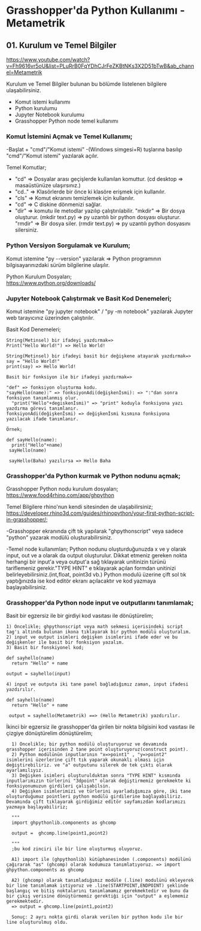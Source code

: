 # Grasshopper'da Python Kullanımı - Metametrik
## 01. Kurulum ve Temel Bilgiler

https://www.youtube.com/watch?v=Fh9616vr5oU&list=PLuRrB0FqYDhCJrFeZKBtNKs3X2D51bTwB&ab_channel=Metametrik

Kurulum ve Temel Bilgiler bulunan bu bölümde listelenen bilgilere ulaşabilirsiniz.

  - Komut istemi kullanımı
  - Python kurulumu
  - Jupyter Notebook kurulumu
  - Grasshopper Python node temel kullanımı
  
  ### Komut İstemini Açmak ve Temel Kullanımı;
  
  -Başlat + "cmd"/"Komut istemi" 
  -(Windows simgesi+R) tuşlarına basılıp "cmd"/"Komut istemi" yazılarak açılır.
 
 Temel Komutlar;
 - "cd" => Dosyalar arası geçişlerde kullanılan komuttur. (cd desktop => masaüstünüze ulaşırsınız.)
 - "cd.." => Klasörlerde bir önce ki klasöre erişmek için kullanılır.
 - "cls" => Komut ekranını temizlemek için kullanılır.
 - "cd\" => C diskine dönmenizi sağlar.
 - "dir" => komutu ile metodlar yazılıp çalıştırılabilir.
    "mkdir" => Bir dosya oluşturur. (mkdir text.py) => py uzantılı bir python dosyası oluşturur.
    "rmdir" => Bir dosya siler. (rmdir text.py) => py uzantılı python dosyasını silersiniz.
   
  ### Python Versiyon Sorgulamak ve Kurulum;
   
 Komut istemine "py --version" yazılarak => Python programının bilgisayarınızdaki sürüm bilgilerine ulaşılır.
  
  Python Kurulum Dosyaları;  
 https://www.python.org/downloads/
 
 ### Jupyter Notebook Çalıştırmak ve Basit Kod Denemeleri;
 
 Komut istemine "py jupyter notebook" / "py -m notebook" yazılarak Jupyter web tarayıcınız üzerinden çalıştırılır.
 
  Basit Kod Denemeleri;
  
    String(Metinsel) bir ifadeyi yazdırmak=>
    Print("Hello World!") => Hello World!
    
    String(Metinsel) bir ifadeyi basit bir değişkene atayarak yazdırmak=>
    say = "Hello World!"
    print(say) => Hello World!
    
    Basit bir fonksiyon ile bir ifadeyi yazdırmak=>
    
    "def" => fonksiyon oluşturma kodu.
    "sayHello(name):" => fonksiyonAdi(değişkenİsmi): => ":"dan sonra fonksiyon tanımlanmış olur.
      "print("Hello"+degiskenİsmi)" => "print" koduyla fonksiyona yazı yazdırma görevi tanımlanır.
    fonksiyonAdi(değişkenİsmi) => değişkenİsmi kısmına fonksiyona yazılacak ifade tanımlanır.
    
    Örnek;
    
    def sayHello(name):
      print("Hello"+name)
     sayHello(name)
     
     sayHello(Baha) yazılırsa => Hello Baha 
   
   ### Grasshopper'da Python kurmak ve Python nodunu açmak;
   
   Grasshopper Python nodu kurulum dosyaları;
   https://www.food4rhino.com/app/ghpython
    
   Temel Bilgilere rhino'nun kendi sitesinden de ulaşabilirsiniz;
   https://developer.rhino3d.com/guides/rhinopython/your-first-python-script-in-grasshopper/;
    
   
   -Grasshopper ekranında çift tık yapılarak "ghpythonscript" veya sadece "python" yazarak modülü oluşturabilirsiniz.
   
   -Temel node kullanımları;
   Python nodunu oluşturduğunuzda x ve y olarak input, out ve a olarak da output oluşturulur.
   Dikkat etmeniz gereken nokta herhangi bir input'a veya output'a sağ tıklayarak unitinizin türünü tariflemeniz gerekir."TYPE HINT" e tıklayarak açılan formdan unitinizi belirleyebilirsiniz.(int,float, point3d vb.)
   Python modulü üzerine çift sol tık yaptığınızda ise kod editör ekranı açılacaktır ve kod yazmaya başlayabilirsiniz.
   
   
   ### Grasshopper'da Python node input ve outputlarını tanımlamak;
   
   Basit bir egzersiz ile bir girdiyi kod vasıtası ile dönüştürelim;
  
    1) Öncelikle; ghpythonscript veya math sekmesi içerisindeki script tag'ı altında bulunan ikona tıklayarak bir python modülü oluşturalım. 
    2) input ve output isimleri değişken isimlerini ifade eder ve bu değişkenler ile basit bir fonksiyon yazalım. 
    3) Basit bir fonskiyonel kod;
    
    def sayhello(name)
      return "Hello" + name
    
    output = sayhello(input)
    
    4) input ve outputa iki tane panel bağladığımız zaman, input ifadesi yazdırılır.
    
    def sayhello(name)
      return "Hello" + name
    
     output = sayhello(Metametrik) ==> (Hello Metametrik) yazdırılır.  
     
   İkinci bir egzersiz ile grasshopper'da girilen bir nokta bilgisini kod vasıtası ile çizgiye dönüştürelim dönüştürelim;
      
      1) Öncelikle; bir python modülü oluşturuyoruz ve devamında grasshopper içerisinden 2 tane point oluşturuyoruz(construct point). 
      2) Python modülünün inputlarının "x=>point1" , "y=>point2" isimlerini üzerlerine çift tık yaparak okunaklı olması için değiştirebiliriz. ve "a" outputunu silerek de tek çıktı olarak ayarlamılıyız.
      3) Değişken isimleri oluşturulduktan sonra "TYPE HINT" kısmında inputlarımızın türlerini "3dpoint" olarak değiştirmemiz gerekmekte ki fonksiyonumuzun girdileri çalışabilsin.
      4) Değişken isimlerimizi ve türlerini ayarladığımıza göre, iki tane oluşturduğumuz pointleri python modülü girdilerine bağlayabiliriz. Devamında çift tıklayarak girdiğimiz editör sayfamızdan kodlarımızı yazmaya başlayabiliriz;
     
      """
      import ghpythonlib.components as ghcomp
      
      output =  ghcomp.line(point1,point2)
      
      """
      ;bu kod zinciri ile bir line oluşturmuş oluyoruz.
      
      A1) import ile (ghpythonlib) kütüphanesinden (.components) modülünü çağırarak "as" (ghcomp) olarak kodumuza tanımlatıyoruz. => import ghpython.components as ghcomp
      
      A2) (ghcomp) olarak tanımladığımız modüle (.line) modulünü ekleyerek bir line tanımlamak istiyoruz ve .line(STARTPOINT,ENDPOINT) şeklinde başlangıç ve bitiş noktalarını tanımlamamız gerekmektedir ve bunu da bir çıkış verisine dönüştürmemiz gerektiği için "output" a eşlememiz gerekmektedir.
      => output = ghcomp.line(point1,point2)
  
      Sonuç: 2 ayrı nokta girdi olarak verilen bir python kodu ile bir line oluşturulmuş oldu.
    
    

      
      
      
      

      
    
    
    
    
    
     
      
     
    
    
    
 
 
 
 
 
 
 
